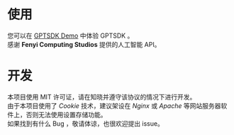# 使用

您可以在 [GPTSDK Demo](https://ruizesun.github.io/GPTSDK/gptsdk.html) 中体验 GPTSDK 。  
感谢 **Fenyi Computing Studios** 提供的人工智能 API。

# 开发

本项目使用 MIT 许可证，请在知晓并遵守该协议的情况下进行开发。  
由于本项目使用了 _Cookie_ 技术，建议架设在 _Nginx_ 或 _Apache_ 等网站服务器软件上，否则无法使用设置存储功能。  
如果找到有什么 Bug ，敬请体谅，也很欢迎提出 issue。
